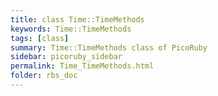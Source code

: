 ```yaml
---
title: class Time::TimeMethods
keywords: Time::TimeMethods
tags: [class]
summary: Time::TimeMethods class of PicoRuby
sidebar: picoruby_sidebar
permalink: Time_TimeMethods.html
folder: rbs_doc
---
```

